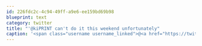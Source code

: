 ```yaml
---
id: 226fdc2c-4c94-49ff-a9e6-ee159bd69b98
blueprint: text
category: twitter
title: "'@kiPRINT can't do it this weekend unfortunately"
caption: '<span class="username username_linked">@<a href="https://twitter.com/kiPRINT" title="Kelowna InstaPrint">kiPRINT</a></span> can''t do it this weekend unfortunately'
---
```

